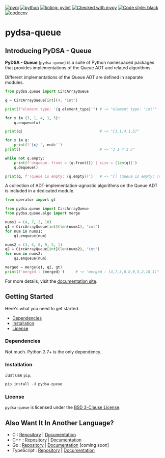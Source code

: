 [![pypi](https://img.shields.io/pypi/v/python-boilerplate.svg)](https://pypi.org/project/python-boilerplate/)
[![python](https://img.shields.io/pypi/pyversions/python-boilerplate.svg)](https://pypi.org/project/python-boilerplate/)
[![linting: pylint](https://img.shields.io/badge/linting-pylint-yellowgreen)](https://github.com/PyCQA/pylint)
[![Checked with mypy](http://www.mypy-lang.org/static/mypy_badge.svg)](http://mypy-lang.org/)
[![Code style: black](https://img.shields.io/badge/code%20style-black-000000.svg)](https://github.com/psf/black)
[![codecov](https://codecov.io/gh/engineer/python-boilerplate/branch/main/graphs/badge.svg)](https://codecov.io/github/engineer/python-boilerplate)

# pydsa-queue <!-- omit in toc -->

<!--intro-start-->

## Introducing PyDSA - Queue <!-- omit in toc -->

**PyDSA - Queue** (`pydsa-queue`) is a suite of Python namespaced packages that provides implementations of the Queue ADT and related algorithms.

Different implementations of the Queue ADT are defined in separate modules.

```python
from pydsa.queue import CircArrayQueue

q = CircArrayQueue[int](4, 'int')

print(f"element type: '{q.element_type}'") # ~> "element type: 'int'"

for x in (3, 1, 4, 1, 5):
    q.enqueue(x)

print(q)                                   # ~> "[3,1,4,1,5]"

for x in q:
    print(f'{x} ', end='')
print()                                    # ~> "3 1 4 1 5"

while not q.empty:
    print(f'dequeue: front = {q.front()} | size = {len(q)}')
    q.dequeue()

print(q, f'(queue is empty: {q.empty})')   # ~> "[] (queue is empty: True)"

```
A collection of ADT-implementation-agnostic algorithms on the Queue ADT is 
included in a dedicated module.

```python
from operator import gt

from pydsa.queue import CircArrayQueue
from pydsa.queue.algo import merge

nums1 = (4, 7, 2, 10)
q1 = CircArrayQueue[int](len(nums1), 'int')
for num in nums1:
    q1.enqueue(num)

nums2 = (3, 6, 8, 9, 5, 1)
q2 = CircArrayQueue[int](len(nums2), 'int')
for num in nums2:
    q2.enqueue(num)

merged = merge(q1, q2, gt)
print(f'merged : {merged}')     # ~> "merged : [4,7,3,6,8,9,5,2,10,1]"
```
<!--intro-end-->

For more details, visit the <a href="https://kriztofery.github.io/pydsa-queue" target="_blank">documentation site</a>.

<!--intro-start-->

## Getting Started <!-- omit in toc -->

Here's what you need to get started.

- [Dependencies](#dependencies)
- [Installation](#installation)
- [License](#license)

### Dependencies

Not much. Python 3.7+ is the only dependency.

### Installation

Just use `pip`.

```python
pip install -U pydsa-queue
```

### License

`pydsa-queue` is licensed under the <a href="https://github.com/KriztoferY/pydsa-queue/blob/main/LICENSE" target="_blank">BSD 3-Clause License</a>.

## Also Want It In Another Language? <!-- omit in toc -->

- C : <a href="https://github.com/KriztoferY/cdsa-queue" target="_blank">Repository</a> | <a href="https://KriztoferY.github.io/cdsa-queue" target="_blank">Documentation</a>
- C++ : <a href="https://github.com/KriztoferY/cppdsa-queue" target="_blank">Repository</a> | <a href="https://KriztoferY.github.io/cpppdsa-queue" target="_blank">Documentation</a>
- Go : <a href="https://github.com/KriztoferY/godsa-queue" target="_blank">Repository</a> | <a href="https://KriztoferY.github.io/godsa-queue" target="_blank">Documentation</a> [coming soon]
- TypeScript : <a href="https://github.com/KriztoferY/tsdsa-queue" target="_blank">Repository</a> | <a href="https://KriztoferY.github.io/tsdsa-queue" target="_blank">Documentation</a>

<!--intro-end-->
